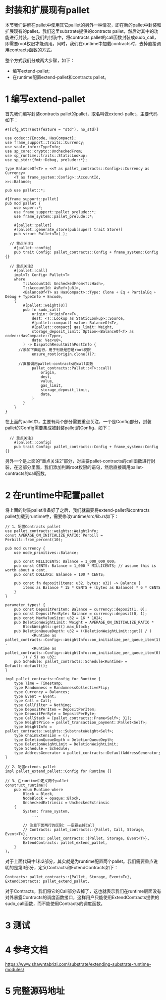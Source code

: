 # 封装和扩展现有pallet


本节我们讲解在pallet中使用其它palllet的另外一种情况，即在新的pallet中封装和扩展现有的pallet。我们这里substrate提供的contracts pallet，然后对其中的功能进行封装。在我们的封装中，将contracts pallet的call函数封装成sudo_call，即需要root权限才能调用。同时，我们在runtime中加载contracts时，去掉直接调用contracts函数的方式。

整个方式我们分成两大步骤，如下：

* 编写extend-pallet;
* 在runtime配置extend-pallet和contracts pallet。

# 1 编写extend-pallet
首先我们编写封装contracts pallet的pallet，取名叫做extend-pallet，主要代码如下：
```
#![cfg_attr(not(feature = "std"), no_std)]

use codec::{Encode, HasCompact};
use frame_support::traits::Currency;
use scale_info::TypeInfo;
use sp_core::crypto::UncheckedFrom;
use sp_runtime::traits::StaticLookup;
use sp_std::{fmt::Debug, prelude::*};

type BalanceOf<T> = <<T as pallet_contracts::Config>::Currency as Currency<
	<T as frame_system::Config>::AccountId,
>>::Balance;

pub use pallet::*;

#[frame_support::pallet]
pub mod pallet {
	use super::*;
	use frame_support::pallet_prelude::*;
	use frame_system::pallet_prelude::*;

	#[pallet::pallet]
	#[pallet::generate_store(pub(super) trait Store)]
	pub struct Pallet<T>(_);

  // 重点关注1
	#[pallet::config]
	pub trait Config: pallet_contracts::Config + frame_system::Config {}
  
  // 重点关注2
	#[pallet::call]
	impl<T: Config> Pallet<T>
	where
		T::AccountId: UncheckedFrom<T::Hash>,
		T::AccountId: AsRef<[u8]>,
		<BalanceOf<T> as HasCompact>::Type: Clone + Eq + PartialEq + Debug + TypeInfo + Encode,
	{
		#[pallet::weight(0)]
		pub fn sudo_call(
			origin: OriginFor<T>,
			dest: <T::Lookup as StaticLookup>::Source,
			#[pallet::compact] value: BalanceOf<T>,
			#[pallet::compact] gas_limit: Weight,
			storage_deposit_limit: Option<<BalanceOf<T> as codec::HasCompact>::Type>,
			data: Vec<u8>,
		) -> DispatchResultWithPostInfo {
      //添加下面这行，用于判断是否是root权限
			ensure_root(origin.clone())?;

      //直接调用pallet-contracts的call函数
			pallet_contracts::Pallet::<T>::call(
				origin,
				dest,
				value,
				gas_limit,
				storage_deposit_limit,
				data,
			)
		}
	}
}
```
在上面的pallet中，主要有两个部分需要重点关注，一个是Config部分，封装pallet的Config需要集成被封装pallet的Config，如下：
```
  // 重点关注1
	#[pallet::config]
	pub trait Config: pallet_contracts::Config + frame_system::Config {}
```

另外一个是上面的“重点关注2”部分，对主要pallet-contracts的call函数进行封装，在这部分里面，我们添加判断root权限的语句，然后直接调用pallet-contracts的call函数。

# 2 在runtime中配置pallet

将上面的封装pallet准备好了之后，我们就需要将extend-pallet和contracts pallet加载到runtime中，需要修改runtime/src/lib.rs如下：
```
// 1、配置Contracts pallet
use pallet_contracts::weights::WeightInfo;
const AVERAGE_ON_INITIALIZE_RATIO: Perbill = Perbill::from_percent(10);

pub mod currency {
	use node_primitives::Balance;

	pub const MILLICENTS: Balance = 1_000_000_000;
	pub const CENTS: Balance = 1_000 * MILLICENTS; // assume this is worth about a cent.
	pub const DOLLARS: Balance = 100 * CENTS;

	pub const fn deposit(items: u32, bytes: u32) -> Balance {
		items as Balance * 15 * CENTS + (bytes as Balance) * 6 * CENTS
	}
}

parameter_types! {
	pub const DepositPerItem: Balance = currency::deposit(1, 0);
	pub const DepositPerByte: Balance = currency::deposit(0, 1);
	pub const MaxValueSize: u32 = 16 * 1024;
	pub DeletionWeightLimit: Weight = AVERAGE_ON_INITIALIZE_RATIO *
		BlockWeights::get().max_block;
	pub DeletionQueueDepth: u32 = ((DeletionWeightLimit::get() / (
			<Runtime as pallet_contracts::Config>::WeightInfo::on_initialize_per_queue_item(1) -
			<Runtime as pallet_contracts::Config>::WeightInfo::on_initialize_per_queue_item(0)
		)) / 5) as u32;
	pub Schedule: pallet_contracts::Schedule<Runtime> = Default::default();
}

impl pallet_contracts::Config for Runtime {
	type Time = Timestamp;
	type Randomness = RandomnessCollectiveFlip;
	type Currency = Balances;
	type Event = Event;
	type Call = Call;
	type CallFilter = Nothing;
	type DepositPerItem = DepositPerItem;
	type DepositPerByte = DepositPerByte;
	type CallStack = [pallet_contracts::Frame<Self>; 31];
	type WeightPrice = pallet_transaction_payment::Pallet<Self>;
	type WeightInfo = pallet_contracts::weights::SubstrateWeight<Self>;
	type ChainExtension = ();
	type DeletionQueueDepth = DeletionQueueDepth;
	type DeletionWeightLimit = DeletionWeightLimit;
	type Schedule = Schedule;
	type AddressGenerator = pallet_contracts::DefaultAddressGenerator;
}

// 2、配置extends pallet
impl pallet_extend_pallet::Config for Runtime {}

// 3、在runtime中定义两个pallet
construct_runtime!(
	pub enum Runtime where
		Block = Block,
		NodeBlock = opaque::Block,
		UncheckedExtrinsic = UncheckedExtrinsic
	{
		System: frame_system,
	        ...

		// 注意下面两行的区别: 一定要去掉Call
		// Contracts: pallet_contracts::{Pallet, Call, Storage, Event<T>},
		Contracts: pallet_contracts::{Pallet, Storage, Event<T>},
		ExtendContracts: pallet_extend_pallet,
	}
);

```
对于上面代码中1和2部分，其实就是为runtime配置两个pallet。我们需要重点说明的是第3部分，定义Contracts和ExtendContracts如下：
```
Contracts: pallet_contracts::{Pallet, Storage, Event<T>},
ExtendContracts: pallet_extend_pallet,
```

对于Contracts，我们将它的Call部分去掉了，这也就表示我们在runtime层面没有对外暴露Contracts的调度函数接口，这样用户只能使用ExtendContracts提供的sudo_call函数，而不能使用Contracts的调度函数。

# 3 测试


# 4 参考文档

https://www.shawntabrizi.com/substrate/extending-substrate-runtime-modules/

# 5 完整源码地址
